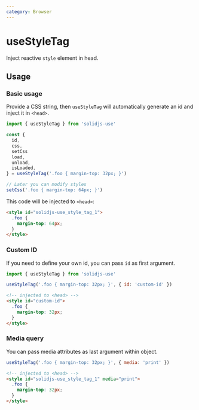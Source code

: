 ```yaml
---
category: Browser
---
```


# useStyleTag

Inject reactive `style` element in head.

## Usage

### Basic usage

Provide a CSS string, then `useStyleTag` will automatically generate an id and inject it in `<head>`.

```js
import { useStyleTag } from 'solidjs-use'

const {
  id,
  css,
  setCss
  load,
  unload,
  isLoaded,
} = useStyleTag('.foo { margin-top: 32px; }')

// Later you can modify styles
setCss('.foo { margin-top: 64px; }')
```

This code will be injected to `<head>`:

```html
<style id="solidjs-use_style_tag_1">
  .foo {
    margin-top: 64px;
  }
</style>
```

### Custom ID

If you need to define your own id, you can pass `id` as first argument.

```js
import { useStyleTag } from 'solidjs-use'

useStyleTag('.foo { margin-top: 32px; }', { id: 'custom-id' })
```

```html
<!-- injected to <head> -->
<style id="custom-id">
  .foo {
    margin-top: 32px;
  }
</style>
```

### Media query

You can pass media attributes as last argument within object.

```js
useStyleTag('.foo { margin-top: 32px; }', { media: 'print' })
```

```html
<!-- injected to <head> -->
<style id="solidjs-use_style_tag_1" media="print">
  .foo {
    margin-top: 32px;
  }
</style>
```
